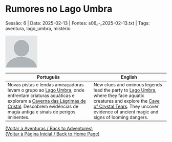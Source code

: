 
# Rumores no Lago Umbra

Sessão: 6 | Data: 2025-02-13 | Fontes: s06_-_2025-02-13.txt | Tags: aventura, lago_umbra, mistério

![Rumores no Lago Umbra](docs/dm/summary/blank.png)

| Português | English |
|-----------|---------|
| Novas pistas e lendas ameaçadoras levam o grupo ao [Lago Umbra](lago_umbra.md), onde enfrentam criaturas aquáticas e exploram a [Caverna das Lágrimas de Cristal](caverna_das_lagrimas_de_cristal.md). Descobrem evidências de magia antiga e sinais de perigos iminentes. | New clues and ominous legends lead the party to [Lago Umbra](lago_umbra.md), where they face aquatic creatures and explore the [Cave of Crystal Tears](caverna_das_lagrimas_de_cristal.md). They uncover evidence of ancient magic and signs of looming dangers. |

[(Voltar a Aventuras / Back to Adventures)](dm/summary/aventuras.md)  
[(Voltar à Página Inicial / Back to Home Page)](home.md)



















